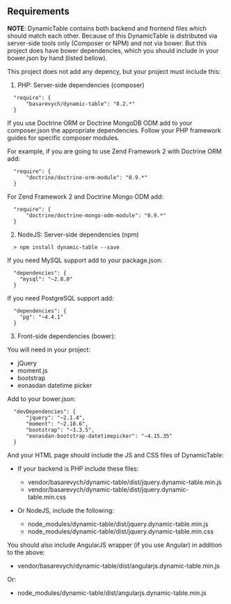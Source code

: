 Requirements
------------

**NOTE**: DynamicTable contains both backend and frontend files which should match each other.
          Because of this DynamicTable is distributed via server-side tools only (Composer or NPM) and not via bower.
          But this project does have bower dependencies, which you should include in your bower.json by hand
          (listed bellow).

This project does not add any depency, but your project must include this:

1. PHP: Server-side dependencies (composer)

  ```
    "require": {
        "basarevych/dynamic-table": "0.2.*"
    }
  ```

  If you use Doctrine ORM or Doctrine MongoDB ODM add to your composer.json the appropriate
  dependencies. Follow your PHP framework guides for specific composer modules.

  For example, if you are going to use Zend Framework 2 with Doctrine ORM add:

  ```
    "require": {
        "doctrine/doctrine-orm-module": "0.9.*"
    }
  ```

  For Zend Framework 2 and Doctrine Mongo ODM add:

  ```
    "require": {
        "doctrine/doctrine-mongo-odm-module": "0.9.*"
    }
  ```

2. NodeJS: Server-side dependencies (npm)

  ```
    > npm install dynamic-table --save
  ```

  If you need MySQL support add to your package.json:

  ```
    "dependencies": {
      "mysql": "~2.8.0"
    }
  ```

  If you need PostgreSQL support add:

  ```
    "dependencies": {
      "pg": "~4.4.1"
    }
  ```

3. Front-side dependencies (bower):

  You will need in your project:

  * jQuery
  * moment.js
  * bootstrap
  * eonasdan datetime picker

  Add to your bower.json:

  ```
    "devDependencies": {
        "jquery": "~2.1.4",
        "moment": "~2.10.6",
        "bootstrap": "~3.3.5",
        "eonasdan-bootstrap-datetimepicker": "~4.15.35"
    }
  ```

  And your HTML page should include the JS and CSS files of DynamicTable:

  * If your backend is PHP include these files:

    * vendor/basarevych/dynamic-table/dist/jquery.dynamic-table.min.js
    * vendor/basarevych/dynamic-table/dist/jquery.dynamic-table.min.css

  * Or NodeJS, include the following:

    * node_modules/dynamic-table/dist/jquery.dynamic-table.min.js
    * node_modules/dynamic-table/dist/jquery.dynamic-table.min.css

  You should also include AngularJS wrapper (if you use Angular) in addition to the above:

  * vendor/basarevych/dynamic-table/dist/angularjs.dynamic-table.min.js

  Or:

  * node_modules/dynamic-table/dist/angularjs.dynamic-table.min.js

